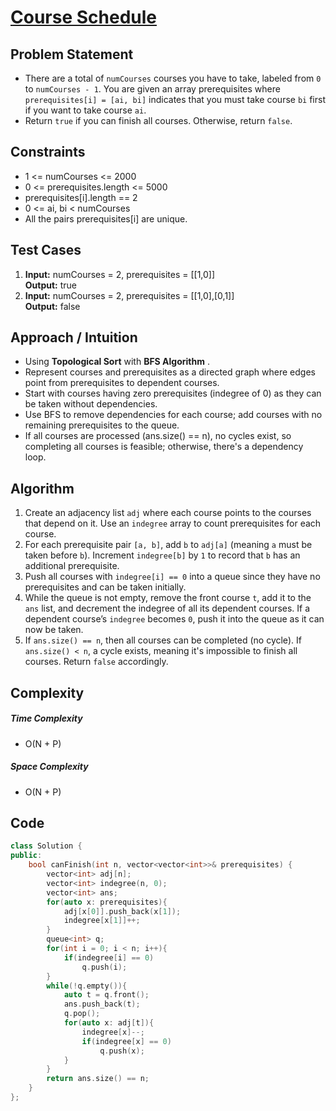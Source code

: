 # [Course Schedule](https://leetcode.com/problems/course-schedule/description/)




## Problem Statement
- There are a total of `numCourses` courses you have to take, labeled from `0` to `numCourses - 1`. You are given an array prerequisites where `prerequisites[i] = [ai, bi]` indicates that you must take course `bi` first if you want to take course `ai`.
- Return `true` if you can finish all courses. Otherwise, return `false`.




## Constraints
- 1 <= numCourses <= 2000
- 0 <= prerequisites.length <= 5000
- prerequisites[i].length == 2
- 0 <= ai, bi < numCourses
- All the pairs prerequisites[i] are unique.




## Test Cases
1. **Input:**  numCourses = 2, prerequisites = \[[1,0]] <br>
**Output:** true
2. **Input:** numCourses = 2, prerequisites = \[[1,0],[0,1]]<br>
**Output:** false





## Approach / Intuition 
- Using **Topological Sort** with **BFS Algorithm** .
- Represent courses and prerequisites as a directed graph where edges point from prerequisites to dependent courses.
- Start with courses having zero prerequisites (indegree of 0) as they can be taken without dependencies.
- Use BFS to remove dependencies for each course; add courses with no remaining prerequisites to the queue.
- If all courses are processed (ans.size() == n), no cycles exist, so completing all courses is feasible; otherwise, there's a dependency loop.




## Algorithm 
1. Create an adjacency list `adj` where each course points to the courses that depend on it. Use an `indegree` array to count prerequisites for each course.
2. For each prerequisite pair `[a, b]`, add `b` to `adj[a]` (meaning `a` must be taken before `b`). Increment `indegree[b]` by `1` to record that `b` has an additional prerequisite.
3. Push all courses with `indegree[i] == 0` into a queue since they have no prerequisites and can be taken initially.
4. While the queue is not empty, remove the front course `t`, add it to the `ans` list, and decrement the indegree of all its dependent courses. If a dependent course’s `indegree` becomes `0`, push it into the queue as it can now be taken.
5. If `ans.size() == n`, then all courses can be completed (no cycle). If `ans.size() < n`, a cycle exists, meaning it's impossible to finish all courses. Return `false` accordingly.




## Complexity
##### Time Complexity
- O(N + P)
##### Space Complexity
- O(N + P)



## Code
```cpp
class Solution {
public:
    bool canFinish(int n, vector<vector<int>>& prerequisites) {
        vector<int> adj[n];
        vector<int> indegree(n, 0);
        vector<int> ans;
        for(auto x: prerequisites){
            adj[x[0]].push_back(x[1]);
            indegree[x[1]]++;
        }
        queue<int> q;
        for(int i = 0; i < n; i++){
            if(indegree[i] == 0)
                q.push(i);
        }
        while(!q.empty()){
            auto t = q.front();
            ans.push_back(t);
            q.pop();
            for(auto x: adj[t]){
                indegree[x]--;
                if(indegree[x] == 0)
                    q.push(x);
            }
        }
        return ans.size() == n;
    }
};
```